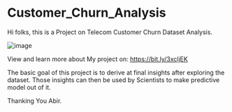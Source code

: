 # Customer_Churn_Analysis
 
 Hi folks, this is a Project on Telecom Customer Churn Dataset Analysis.

![image](https://user-images.githubusercontent.com/111905512/216779696-2b8101d8-77e6-45f1-9543-153fd00303e3.png)


View and learn more about My project on:
https://bit.ly/3xcljEK

The basic goal of this project is to derive at final insights after exploring the dataset.
Those insights can then be used by Scientists to make predictive model out of it.

Thanking You
Abir.
